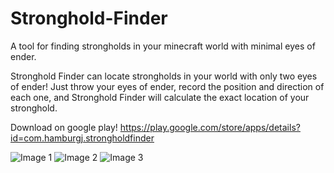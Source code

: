 # Stronghold-Finder
A tool for finding strongholds in your minecraft world with minimal eyes of ender.

Stronghold Finder can locate strongholds in your world with only two eyes of ender! Just throw your eyes of ender, record the position and direction of each one, and Stronghold Finder will calculate the exact location of your stronghold.

Download on google play! https://play.google.com/store/apps/details?id=com.hamburgj.strongholdfinder

![Image 1](https://lh3.googleusercontent.com/Mp3HyG6n2V6T_cOdGZMqNVnq-ZV8RdRVYSyGcoN-x-rXyXUvLelKZ7VuoS4m9kwI5A=w1536-h722-rw)
![Image 2](https://lh3.googleusercontent.com/BTaq64JWDD3xDqiiVy6gUCCkmV5aek-tP-ae-STZuqn7k32y5F74JQkZxCbRHTGhbQ=w1536-h722-rw)
![Image 3](https://lh3.googleusercontent.com/kf7PWERH4nxVaCsO31998nmHgVQ47tgKrZuJxhTJ_vHaWIolcWCKaQCzRWGL2-ENqZ4L=w1536-h722-rw)
